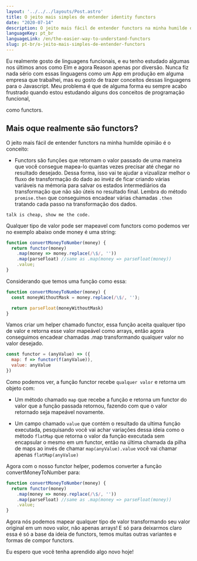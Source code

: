 ```yaml
---
layout: '../../../layouts/Post.astro'
title: O jeito mais simples de entender identity functors
date: "2020-07-14"
description: O jeito mais fácil de entender functors na minha humilde opinião é o conceito...
languageKey: pt_br
languageLink: /en/the-easier-way-to-understand-functors
slug: pt-br/o-jeito-mais-simples-de-entender-functors
---
```


Eu realmente gosto de linguagens funcionais, e eu tenho estudado algumas nos últimos anos como Elm e agora Reason apenas por diversão. Nunca fiz nada sério com essas linguagens como um App em produção em alguma empresa que trabalhei, mas eu gosto de trazer conceitos dessas linguagens para o Javascript. Meu problema é que de alguma forma eu sempre acabo frustrado quando estou estudando alguns dos conceitos de programação funcional,

como functors.

<h2 class="subtitle--separator">Mais oque realmente são functors?</h2>


O jeito mais fácil de entender functors na minha humilde opinião é o conceito: 

- Functors são funçōes que retornam o valor passado de uma maneira que você consegue mapea-lo quantas vezes precisar até chegar no resultado desejado. Dessa forma, isso vai te ajudar a vizualizar melhor o fluxo de transformação do dado ao invéz de ficar criando várias variáveis na mémoria para salvar os estados intermediários da transformação que não são úteis no resultado final. Lembra do método `promise.then` que conseguimos encadear várias chamadas `.then` tratando cada passo na transformação dos dados.

`talk is cheap, show me the code.`


Qualquer tipo de valor pode ser mapeavel com functors como podemos ver no exemplo abaixo onde money é uma string:

```js
function convertMoneyToNumber(money) {
  return functor(money)
    .map(money => money.replace(/\$/, ''))
	.map(parseFloat) //same as .map(money => parseFloat(money))
    .value;
}
```

Considerando que temos uma função como essa:

```js
function convertMoneyToNumber(money) {
  const moneyWithoutMask = money.replace(/\$/, '');

  return parseFloat(moneyWithoutMask)
}
```

Vamos criar um helper chamado functor, essa função aceita qualquer tipo de valor e retorna esse valor mapeável como arrays, então agora conseguimos encadear chamadas .map transformando qualquer valor no valor desejado.

```js
const functor = (anyValue) => ({
  map: f => functor(f(anyValue)),
  value: anyValue
})
```

Como podemos ver, a função functor recebe `qualquer valor` e retorna um objeto com:

  - Um método chamado `map` que recebe a função e retorna um functor do valor que a função passada retornou, fazendo com que o valor retornado seja mapeável novamente.
  
  - Um campo chamado `value` que contém o resultado da ultima função executada, pesquisando você vai achar variações dessa ideia como o método `flatMap` que retorna o valor da função executada sem encapsular o mesmo em um functor, então na última chamada da pilha de maps ao invés de chamar `map(anyValue).value` você vai chamar apenas `flatMap(anyValue)`

Agora com o nosso functor helper, podemos converter a função convertMoneyToNumber para:


```js
function convertMoneyToNumber(money) {
  return functor(money)
    .map(money => money.replace(/\$/, ''))
	.map(parseFloat) //same as .map(money => parseFloat(money))
    .value;
}
```

Agora nós podemos mapear qualquer tipo de valor transformando seu valor original em um novo valor, não apenas arrays! E só para deixarmos claro essa é só a base da ideia de functors, temos muitas outras variantes e formas de compor functors.

Eu espero que você tenha aprendido algo novo hoje! 